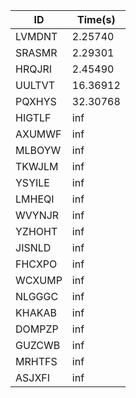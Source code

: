 |ID|Time(s)|
|-|-|
|LVMDNT|2.25740|
|SRASMR|2.29301|
|HRQJRI|2.45490|
|UULTVT|16.36912|
|PQXHYS|32.30768|
|HIGTLF|inf|
|AXUMWF|inf|
|MLBOYW|inf|
|TKWJLM|inf|
|YSYILE|inf|
|LMHEQI|inf|
|WVYNJR|inf|
|YZHOHT|inf|
|JISNLD|inf|
|FHCXPO|inf|
|WCXUMP|inf|
|NLGGGC|inf|
|KHAKAB|inf|
|DOMPZP|inf|
|GUZCWB|inf|
|MRHTFS|inf|
|ASJXFI|inf|
